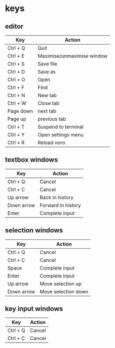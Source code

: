 # keys
## editor
| Key        | Action                     |
| ---------- | -------------------------- |
| Ctrl + Q   | Quit                       |
| Ctrl + E   | Maximise/unmaximise window |
| Ctrl + S   | Save file                  |
| Ctrl + D   | Save as                    |
| Ctrl + O   | Open                       |
| Ctrl + F   | Find                       |
| Ctrl + N   | New tab                    |
| Ctrl + W   | Close tab                  |
| Page down  | next tab                   |
| Page up    | previous tab               |
| Ctrl + T   | Suspend to terminal        |
| Ctrl + Y   | Open settings menu         |
| Ctrl + R   | Reload noro                |

## textbox windows
| Key        | Action                     |
| ---------- | -------------------------- |
| Ctrl + Q   | Cancel                     |
| Ctrl + C   | Cancel                     |
| Up arrow   | Back in history            |
| Down arrow | Forward in history         |
| Enter      | Complete input             |

## selection windows
| Key        | Action                     |
| ---------- | -------------------------- |
| Ctrl + Q   | Cancel                     |
| Ctrl + C   | Cancel                     |
| Space      | Complete input             |
| Enter      | Complete input             |
| Up arrow   | Move selection up          |
| Down arrow | Move selection down        |

## key input windows
| Key        | Action                     |
| ---------- | -------------------------- |
| Ctrl + Q   | Cancel                     |
| Ctrl + C   | Cancel                     |
